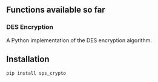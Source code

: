 ## Functions available so far

### DES Encryption
A Python implementation of the DES encryption algorithm.

## Installation

```bash
pip install sps_crypto

